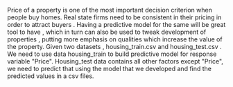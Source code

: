 Price of a property is one of the most important decision criterion when people buy homes. Real state firms need to be consistent in their pricing in order to attract buyers . Having a predictive model for the same will be great tool to have , which in turn can also be used to tweak development of properties , putting more emphasis on qualities which increase the value of the property.
Given two datasets , housing_train.csv and housing_test.csv . We need to use data housing_train to build predictive model for response variable "Price". Housing_test data contains all other factors except "Price", we need to predict that using the model that we developed and find the predicted values in a csv files.
